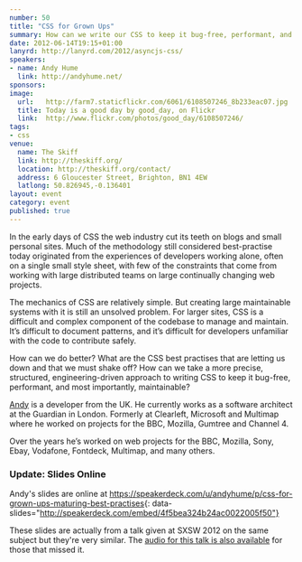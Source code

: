 ```yaml
---
number: 50
title: "CSS for Grown Ups"
summary: How can we write our CSS to keep it bug-free, performant, and most importantly, maintainable?
date: 2012-06-14T19:15+01:00
lanyrd: http://lanyrd.com/2012/asyncjs-css/
speakers:
- name: Andy Hume
  link: http://andyhume.net/
sponsors:
image:
  url:   http://farm7.staticflickr.com/6061/6108507246_8b233eac07.jpg
  title: Today is a good day by good_day, on Flickr
  link:  http://www.flickr.com/photos/good_day/6108507246/
tags:
- css
venue:
  name: The Skiff
  link: http://theskiff.org/
  location: http://theskiff.org/contact/
  address: 6 Gloucester Street, Brighton, BN1 4EW
  latlong: 50.826945,-0.136401
layout: event
category: event
published: true
---
```


In the early days of CSS the web industry cut its teeth on blogs and small
personal sites. Much of the methodology still considered best-practise today
originated from the experiences of developers working alone, often on a single
small style sheet, with few of the constraints that come from working with
large distributed teams on large continually changing web projects.

The mechanics of CSS are relatively simple. But creating large maintainable
systems with it is still an unsolved problem. For larger sites, CSS is a
difficult and complex component of the codebase to manage and maintain. It’s
difficult to document patterns, and it’s difficult for developers unfamiliar
with the code to contribute safely.

How can we do better? What are the CSS best practises that are letting us down
and that we must shake off? How can we take a more precise, structured,
engineering-driven approach to writing CSS to keep it bug-free, performant, and
most importantly, maintainable?

[Andy][#andy] is a developer from the UK. He currently works as a software architect at
the Guardian in London. Formerly at Clearleft, Microsoft and Multimap where he
worked on projects for the BBC, Mozilla, Gumtree and Channel 4.

Over the years he’s worked on web projects for the BBC, Mozilla, Sony, Ebay,
Vodafone, Fontdeck, Multimap, and many others.

### Update: Slides Online

Andy's slides are online at
<https://speakerdeck.com/u/andyhume/p/css-for-grown-ups-maturing-best-practises>{: data-slides="http://speakerdeck.com/embed/4f5bea324b24ac0022005f50"}

These slides are actually from a talk given at SXSW 2012 on the same subject
but they're very similar. The [audio for this talk is also available][#audio]
for those that missed it.

[#andy]: http://twitter.com/andyhume
[#audio]: http://schedule.sxsw.com/2012/events/event_IAP9410
